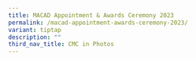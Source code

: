 ```yaml
---
title: MACAD Appointment & Awards Ceremony 2023
permalink: /macad-appointment-awards-ceremony-2023/
variant: tiptap
description: ""
third_nav_title: CMC in Photos
---
```


